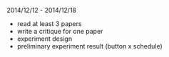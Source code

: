 2014/12/12 - 2014/12/18
* read at least 3 papers
* write a critique for one paper
* experiment design
* preliminary experiment result (button x schedule)

